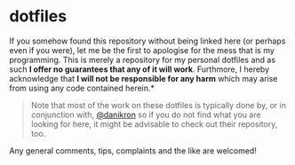 # dotfiles
If you somehow found this repository without being linked here (or perhaps even if you were), let me be the first to apologise for the mess that is my programming. This is merely a repository for my personal dotfiles and as such **I offer no guarantees that any of it will work**. Furthmore, I hereby acknowledge that **I will not be responsible for any harm** which may arise from using any code contained herein.*

>Note that most of the work on these dotfiles is typically done by, or in conjunction with, [@danikron](https://github.com/danikron) so if you do not find what you are looking for here, it might be advisable to check out their repository, too.

Any general comments, tips, complaints and the like are welcomed!
